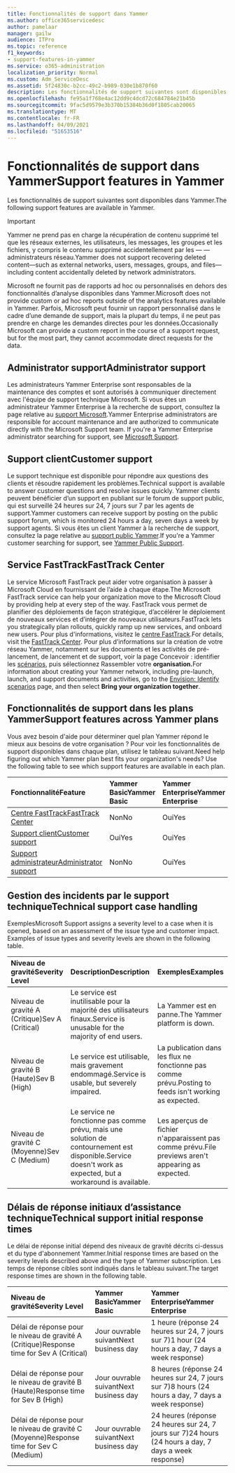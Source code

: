 ```yaml
---
title: Fonctionnalités de support dans Yammer
ms.author: office365servicedesc
author: pamelaar
manager: gailw
audience: ITPro
ms.topic: reference
f1_keywords:
- support-features-in-yammer
ms.service: o365-administration
localization_priority: Normal
ms.custom: Adm_ServiceDesc
ms.assetid: 5f24830c-b2cc-49c2-b989-030e1b870f60
description: Les fonctionnalités de support suivantes sont disponibles dans Yammer.
ms.openlocfilehash: fe95a1f768e4ac12dd9c4dcd72c684784e21b45b
ms.sourcegitcommit: 9fac5d9579e3b370b15384b36d0f1805cab20065
ms.translationtype: MT
ms.contentlocale: fr-FR
ms.lasthandoff: 04/09/2021
ms.locfileid: "51653516"
---
```

# <a name="support-features-in-yammer"></a><span data-ttu-id="ebde1-103">Fonctionnalités de support dans Yammer</span><span class="sxs-lookup"><span data-stu-id="ebde1-103">Support features in Yammer</span></span>

<span data-ttu-id="ebde1-104">Les fonctionnalités de support suivantes sont disponibles dans Yammer.</span><span class="sxs-lookup"><span data-stu-id="ebde1-104">The following support features are available in Yammer.</span></span>
  
> [!IMPORTANT]
> <span data-ttu-id="ebde1-105">Yammer ne prend pas en charge la récupération de contenu supprimé tel que les réseaux externes, les utilisateurs, les messages, les groupes et les fichiers, y compris le contenu supprimé accidentellement par les &mdash; &mdash; administrateurs réseau.</span><span class="sxs-lookup"><span data-stu-id="ebde1-105">Yammer does not support recovering deleted content&mdash;such as external networks, users, messages, groups, and files&mdash;including content accidentally deleted by network administrators.</span></span>
>
> <span data-ttu-id="ebde1-106">Microsoft ne fournit pas de rapports ad hoc ou personnalisés en dehors des fonctionnalités d’analyse disponibles dans Yammer.</span><span class="sxs-lookup"><span data-stu-id="ebde1-106">Microsoft does not provide custom or ad hoc reports outside of the analytics features available in Yammer.</span></span> <span data-ttu-id="ebde1-107">Parfois, Microsoft peut fournir un rapport personnalisé dans le cadre d’une demande de support, mais la plupart du temps, il ne peut pas prendre en charge les demandes directes pour les données.</span><span class="sxs-lookup"><span data-stu-id="ebde1-107">Occasionally Microsoft can provide a custom report in the course of a support request, but for the most part, they cannot accommodate direct requests for the data.</span></span>

## <a name="administrator-support"></a><span data-ttu-id="ebde1-108">Administrator support</span><span class="sxs-lookup"><span data-stu-id="ebde1-108">Administrator support</span></span>

<span data-ttu-id="ebde1-p102">Les administrateurs Yammer Enterprise sont responsables de la maintenance des comptes et sont autorisés à communiquer directement avec l'équipe de support technique Microsoft. Si vous êtes un administrateur Yammer Enterprise à la recherche de support, consultez la page relative au [support Microsoft](https://go.microsoft.com/fwlink/p/?LinkId=330922).</span><span class="sxs-lookup"><span data-stu-id="ebde1-p102">Yammer Enterprise administrators are responsible for account maintenance and are authorized to communicate directly with the Microsoft Support team. If you're a Yammer Enterprise administrator searching for support, see [Microsoft Support](https://go.microsoft.com/fwlink/p/?LinkId=330922).</span></span>

## <a name="customer-support"></a><span data-ttu-id="ebde1-111">Support client</span><span class="sxs-lookup"><span data-stu-id="ebde1-111">Customer support</span></span>

<span data-ttu-id="ebde1-112">Le support technique est disponible pour répondre aux questions des clients et résoudre rapidement les problèmes.</span><span class="sxs-lookup"><span data-stu-id="ebde1-112">Technical support is available to answer customer questions and resolve issues quickly.</span></span> <span data-ttu-id="ebde1-113">Yammer clients peuvent bénéficier d’un support en publiant sur le forum de support public, qui est surveillé 24 heures sur 24, 7 jours sur 7 par les agents de support.</span><span class="sxs-lookup"><span data-stu-id="ebde1-113">Yammer customers can receive support by posting on the public support forum, which is monitored 24 hours a day, seven days a week by support agents.</span></span> <span data-ttu-id="ebde1-114">Si vous êtes un client Yammer à la recherche de support, consultez la page relative au [support public Yammer](https://go.microsoft.com/fwlink/p/?LinkId=330921).</span><span class="sxs-lookup"><span data-stu-id="ebde1-114">If you're a Yammer customer searching for support, see [Yammer Public Support](https://go.microsoft.com/fwlink/p/?LinkId=330921).</span></span>
   
## <a name="fasttrack-center"></a><span data-ttu-id="ebde1-115">Service FastTrack</span><span class="sxs-lookup"><span data-stu-id="ebde1-115">FastTrack Center</span></span>

<span data-ttu-id="ebde1-116">Le service Microsoft FastTrack peut aider votre organisation à passer à Microsoft Cloud en fournissant de l’aide à chaque étape.</span><span class="sxs-lookup"><span data-stu-id="ebde1-116">The Microsoft FastTrack service can help your organization move to the Microsoft Cloud by providing help at every step of the way.</span></span> <span data-ttu-id="ebde1-117">FastTrack vous permet de planifier des déploiements de façon stratégique, d’accélérer le déploiement de nouveaux services et d’intégrer de nouveaux utilisateurs.</span><span class="sxs-lookup"><span data-stu-id="ebde1-117">FastTrack lets you strategically plan rollouts, quickly ramp up new services, and onboard new users.</span></span> <span data-ttu-id="ebde1-118">Pour plus d'informations, visitez le [centre FastTrack](https://go.microsoft.com/fwlink/?LinkID=518597&amp;clcid=0x409).</span><span class="sxs-lookup"><span data-stu-id="ebde1-118">For details, visit the [FastTrack Center](https://go.microsoft.com/fwlink/?LinkID=518597&amp;clcid=0x409).</span></span> <span data-ttu-id="ebde1-119">Pour plus d’informations sur la création de votre réseau Yammer, notamment sur les documents et les activités de pré-lancement, de lancement et de support, voir la page Concevoir : identifier les [scénarios,](https://fasttrack.microsoft.com/office/envision/identify-scenarios) puis sélectionnez Rassembler votre **organisation.**</span><span class="sxs-lookup"><span data-stu-id="ebde1-119">For information about creating your Yammer network, including pre-launch, launch, and support documents and activities, go to the [Envision: Identify scenarios](https://fasttrack.microsoft.com/office/envision/identify-scenarios) page, and then select **Bring your organization together**.</span></span>

## <a name="support-features-across-yammer-plans"></a><span data-ttu-id="ebde1-120">Fonctionnalités de support dans les plans Yammer</span><span class="sxs-lookup"><span data-stu-id="ebde1-120">Support features across Yammer plans</span></span>

<span data-ttu-id="ebde1-p105">Vous avez besoin d'aide pour déterminer quel plan Yammer répond le mieux aux besoins de votre organisation ? Pour voir les fonctionnalités de support disponibles dans chaque plan, utilisez le tableau suivant.</span><span class="sxs-lookup"><span data-stu-id="ebde1-p105">Need help figuring out which Yammer plan best fits your organization's needs? Use the following table to see which support features are available in each plan.</span></span>
  
|<span data-ttu-id="ebde1-123">**Fonctionnalité**</span><span class="sxs-lookup"><span data-stu-id="ebde1-123">**Feature**</span></span>|<span data-ttu-id="ebde1-124">**Yammer Basic**</span><span class="sxs-lookup"><span data-stu-id="ebde1-124">**Yammer Basic**</span></span>|<span data-ttu-id="ebde1-125">**Yammer Enterprise**</span><span class="sxs-lookup"><span data-stu-id="ebde1-125">**Yammer Enterprise**</span></span>|
|:-----|:-----|:-----|
|[<span data-ttu-id="ebde1-126">Centre FastTrack</span><span class="sxs-lookup"><span data-stu-id="ebde1-126">FastTrack Center</span></span>](https://go.microsoft.com/fwlink/?LinkID=518597&amp;clcid=0x409) <br/> |<span data-ttu-id="ebde1-127">Non</span><span class="sxs-lookup"><span data-stu-id="ebde1-127">No</span></span>  <br/> |<span data-ttu-id="ebde1-128">Oui</span><span class="sxs-lookup"><span data-stu-id="ebde1-128">Yes</span></span>  <br/> |
|[<span data-ttu-id="ebde1-129">Support client</span><span class="sxs-lookup"><span data-stu-id="ebde1-129">Customer support</span></span>](support-features-in-yammer.md#customer-support) <br/> |<span data-ttu-id="ebde1-130">Oui</span><span class="sxs-lookup"><span data-stu-id="ebde1-130">Yes</span></span>  <br/> |<span data-ttu-id="ebde1-131">Oui</span><span class="sxs-lookup"><span data-stu-id="ebde1-131">Yes</span></span>  <br/> |
|[<span data-ttu-id="ebde1-132">Support administrateur</span><span class="sxs-lookup"><span data-stu-id="ebde1-132">Administrator support</span></span>](support-features-in-yammer.md#administrator-support) <br/> |<span data-ttu-id="ebde1-133">Non</span><span class="sxs-lookup"><span data-stu-id="ebde1-133">No</span></span>  <br/> |<span data-ttu-id="ebde1-134">Oui</span><span class="sxs-lookup"><span data-stu-id="ebde1-134">Yes</span></span>  <br/> |
 
## <a name="technical-support-case-handling"></a><span data-ttu-id="ebde1-135">Gestion des incidents par le support technique</span><span class="sxs-lookup"><span data-stu-id="ebde1-135">Technical support case handling</span></span>

<span data-ttu-id="ebde1-p106">Exemples</span><span class="sxs-lookup"><span data-stu-id="ebde1-p106">Microsoft Support assigns a severity level to a case when it is opened, based on an assessment of the issue type and customer impact. Examples of issue types and severity levels are shown in the following table.</span></span> 
  
|<span data-ttu-id="ebde1-138">**Niveau de gravité**</span><span class="sxs-lookup"><span data-stu-id="ebde1-138">**Severity Level**</span></span>|<span data-ttu-id="ebde1-139">**Description**</span><span class="sxs-lookup"><span data-stu-id="ebde1-139">**Description**</span></span>|<span data-ttu-id="ebde1-140">**Exemples**</span><span class="sxs-lookup"><span data-stu-id="ebde1-140">**Examples**</span></span>|
|:-----|:-----|:-----|
|<span data-ttu-id="ebde1-141">Niveau de gravité A (Critique)</span><span class="sxs-lookup"><span data-stu-id="ebde1-141">Sev A (Critical)</span></span>  <br/> |<span data-ttu-id="ebde1-142">Le service est inutilisable pour la majorité des utilisateurs finaux.</span><span class="sxs-lookup"><span data-stu-id="ebde1-142">Service is unusable for the majority of end users.</span></span>  <br/> |<span data-ttu-id="ebde1-143">La Yammer est en panne.</span><span class="sxs-lookup"><span data-stu-id="ebde1-143">The Yammer platform is down.</span></span>  <br/> |
|<span data-ttu-id="ebde1-144">Niveau de gravité B (Haute)</span><span class="sxs-lookup"><span data-stu-id="ebde1-144">Sev B (High)</span></span>  <br/> |<span data-ttu-id="ebde1-145">Le service est utilisable, mais gravement endommagé.</span><span class="sxs-lookup"><span data-stu-id="ebde1-145">Service is usable, but severely impaired.</span></span>  <br/> |<span data-ttu-id="ebde1-146">La publication dans les flux ne fonctionne pas comme prévu.</span><span class="sxs-lookup"><span data-stu-id="ebde1-146">Posting to feeds isn't working as expected.</span></span>  <br/> |
|<span data-ttu-id="ebde1-147">Niveau de gravité C (Moyenne)</span><span class="sxs-lookup"><span data-stu-id="ebde1-147">Sev C (Medium)</span></span>  <br/> |<span data-ttu-id="ebde1-148">Le service ne fonctionne pas comme prévu, mais une solution de contournement est disponible.</span><span class="sxs-lookup"><span data-stu-id="ebde1-148">Service doesn't work as expected, but a workaround is available.</span></span>  <br/> |<span data-ttu-id="ebde1-149">Les aperçus de fichier n'apparaissent pas comme prévu.</span><span class="sxs-lookup"><span data-stu-id="ebde1-149">File previews aren't appearing as expected.</span></span>  <br/> |

## <a name="technical-support-initial-response-times"></a><span data-ttu-id="ebde1-150">Délais de réponse initiaux d’assistance technique</span><span class="sxs-lookup"><span data-stu-id="ebde1-150">Technical support initial response times</span></span>

<span data-ttu-id="ebde1-151">Le délai de réponse initial dépend des niveaux de gravité décrits ci-dessus et du type d'abonnement Yammer.</span><span class="sxs-lookup"><span data-stu-id="ebde1-151">Initial response times are based on the severity levels described above and the type of Yammer subscription.</span></span> <span data-ttu-id="ebde1-152">Les temps de réponse cibles sont indiqués dans le tableau suivant.</span><span class="sxs-lookup"><span data-stu-id="ebde1-152">The target response times are shown in the following table.</span></span>
  
|<span data-ttu-id="ebde1-153">**Niveau de gravité**</span><span class="sxs-lookup"><span data-stu-id="ebde1-153">**Severity Level**</span></span>|<span data-ttu-id="ebde1-154">**Yammer Basic**</span><span class="sxs-lookup"><span data-stu-id="ebde1-154">**Yammer Basic**</span></span>|<span data-ttu-id="ebde1-155">**Yammer Enterprise**</span><span class="sxs-lookup"><span data-stu-id="ebde1-155">**Yammer Enterprise**</span></span>|
|:-----|:-----|:-----|
|<span data-ttu-id="ebde1-156">Délai de réponse pour le niveau de gravité A (Critique)</span><span class="sxs-lookup"><span data-stu-id="ebde1-156">Response time for Sev A (Critical)</span></span>  <br/> |<span data-ttu-id="ebde1-157">Jour ouvrable suivant</span><span class="sxs-lookup"><span data-stu-id="ebde1-157">Next business day</span></span>  <br/> |<span data-ttu-id="ebde1-158">1 heure (réponse 24 heures sur 24, 7 jours sur 7)</span><span class="sxs-lookup"><span data-stu-id="ebde1-158">1 hour (24 hours a day, 7 days a week response)</span></span>  <br/> |
|<span data-ttu-id="ebde1-159">Délai de réponse pour le niveau de gravité B (Haute)</span><span class="sxs-lookup"><span data-stu-id="ebde1-159">Response time for Sev B (High)</span></span>  <br/> |<span data-ttu-id="ebde1-160">Jour ouvrable suivant</span><span class="sxs-lookup"><span data-stu-id="ebde1-160">Next business day</span></span>  <br/> |<span data-ttu-id="ebde1-161">8 heures (réponse 24 heures sur 24, 7 jours sur 7)</span><span class="sxs-lookup"><span data-stu-id="ebde1-161">8 hours (24 hours a day, 7 days a week response)</span></span>  <br/> |
|<span data-ttu-id="ebde1-162">Délai de réponse pour le niveau de gravité C (Moyenne)</span><span class="sxs-lookup"><span data-stu-id="ebde1-162">Response time for Sev C (Medium)</span></span>  <br/> |<span data-ttu-id="ebde1-163">Jour ouvrable suivant</span><span class="sxs-lookup"><span data-stu-id="ebde1-163">Next business day</span></span>  <br/> |<span data-ttu-id="ebde1-164">24 heures (réponse 24 heures sur 24, 7 jours sur 7)</span><span class="sxs-lookup"><span data-stu-id="ebde1-164">24 hours (24 hours a day, 7 days a week response)</span></span>  <br/> |
